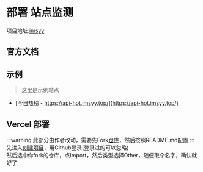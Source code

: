 # 部署 站点监测
项目地址:[imsyy](https://github.com/imsyy/site-status/)
## 官方文档

## 示例

> 这里是示例站点

- [今日热榜 - https://api-hot.imsyy.top/](https://api-hot.imsyy.top/)


## Vercel 部署

:::warning
此部分由作者改动，需要先Fork[仓库](https://github.com/imsyy/site-status/)，然后按照README.md配置
:::
先进入[创建项目](https://vercel.com/new)，用Github登录(登录过的可以忽略)\
然后选中你fork的仓库，点Import，然后类型选择Other，随便取个名字，确认就好了